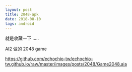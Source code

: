 ```yaml
---
layout: post
title: 2048-apk
date: 2018-08-10
tags: android
---
```


就是收藏一下 .....

AI2 做的 2048 game


https://github.com/echochio-tw/echochio-tw.github.io/raw/master/images/posts/2048/Game2048.aia
